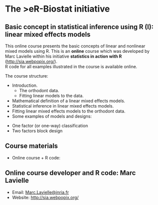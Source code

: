 # The >eR-Biostat initiative
## Basic concept in statistical inference using R (I): linear mixed effects models

This online course presents the basic concepts of  linear and nonlinear mixed models using R. 
This is an **online** course which was developed by Marc Lavielle within his initiative **statistics in action with R** (http://sia.webpopix.org/).  
R code for all examples illustrated in the course is available online. 

The course structure:

* Introduction.
  + The orthodont data.
  + Fitting linear models to the data.
* Mathematical definition of a linear mixed effects models.
* Statistical inference in linear mixed effects models.
* Fitting linear mixed effects models to the orthodont data.
* Some examples of models and designs:

 + One factor (or one-way) classification
 + Two factors block design

## Course materials

* Online course + R code:

## Online course developer and R code: Marc Lavielle 

* Email: Marc.Lavielle@inria.fr
* Website: http://sia.webpopix.org/ 
